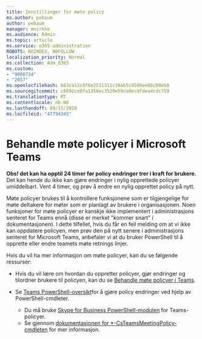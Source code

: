 ```yaml
---
title: Innstillinger for møte policy
ms.author: pebaum
author: pebaum
manager: mnirkhe
ms.audience: Admin
ms.topic: article
ms.service: o365-administration
ROBOTS: NOINDEX, NOFOLLOW
localization_priority: Normal
ms.collection: Adm_O365
ms.custom:
- "9000734"
- "2657"
ms.openlocfilehash: 683ca12c8f6e2511311c10ab5c4599ee66c08eb8
ms.sourcegitcommit: c6692ce0fa1358ec3529e59ca0ecdfdea4cdc759
ms.translationtype: MT
ms.contentlocale: nb-NO
ms.lasthandoff: 09/15/2020
ms.locfileid: "47794343"
---
```

# <a name="manage-meeting-policies-in-microsoft-teams"></a>Behandle møte policyer i Microsoft Teams

**Obs! det kan ha opptil 24 timer før policy endringer trer i kraft for brukere.** Det kan hende du ikke kan gjøre endringer i nylig opprettede policyer umiddelbart. Vent 4 timer, og prøv å endre en nylig opprettet policy på nytt.

Møte policyer brukes til å kontrollere funksjonene som er tilgjengelige for møte deltakere for møter som er planlagt av brukere i organisasjonen. Noen funksjoner for møte policyer er kanskje ikke implementert i administrasjons senteret for Teams ennå (disse er merket "kommer snart" i dokumentasjonen). I dette tilfellet, hvis du får en feil melding om at vi ikke kan oppdatere policyen, men prøv den på nytt senere i administrasjons senteret for Microsoft Teams, anbefaler vi at du bruker PowerShell til å opprette eller endre teamets møte retnings linjer. 

Hvis du vil ha mer informasjon om møte policyer, kan du se følgende ressurser:

- Hvis du vil lære om hvordan du oppretter policyer, gjør endringer og tilordner brukere til policyen, kan du se [Behandle møte policyer i Teams](https://docs.microsoft.com/microsoftteams/meeting-policies-in-teams).

- Se [Teams PowerShell-oversikt](https://docs.microsoft.com/microsoftteams/teams-powershell-overview)for å gjøre policy endringer ved hjelp av PowerShell-cmdleter. 
    - Du må bruke [Skype for Business PowerShell-modulen](https://www.microsoft.com/download/details.aspx?id=39366) for Teams-policyer. 
    - Se gjennom [dokumentasjonen for *-CsTeamsMeetingPolicy-cmdleten](https://docs.microsoft.com/search/?search=CsTeamsMeetingPolicy&view=skype-ps) for mer informasjon.

